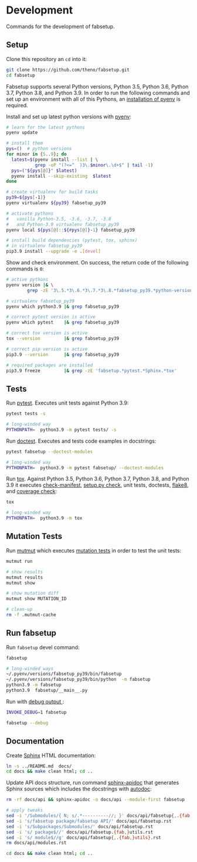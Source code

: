 # Development

Commands for the development of fabsetup.

## Setup

Clone this repository an `cd` into it:

```sh
git clone https://github.com/theno/fabsetup.git
cd fabsetup
```

Fabsetup supports several Python versions, Python 3.5, Python 3.6,
Python 3.7, Python 3.8, and Python 3.9.  In order to run the following
commands and set up an environment with all of this Pythons, an
[installation of pyenv](https://github.com/pyenv/pyenv#installation) is
required.

Install and set up latest python versions with
[pyenv](https://github.com/pyenv/pyenv#simple-python-version-management-pyenv):

```sh
# learn for the latest pythons
pyenv update

# install them
pys=()  # python versions
for minor in {5..9}; do
  latest=$(pyenv install --list | \
           grep -oP "(?<=^  )3\.$minor\.\d+$" | tail -1)
  pys=("${pys[@]}" $latest)
  pyenv install --skip-existing  $latest
done

# create virtualenv for build tasks
py39=${pys[-1]}
pyenv virtualenv ${py39} fabsetup_py39

# activate pythons
#   vanilla Python-3.5, -3.6, -3.7, -3.8
#   and Python-3.9 virtualenv fabsetup_py39
pyenv local ${pys[@]::${#pys[@]}-1} fabsetup_py39

# install build dependencies (pytest, tox, sphinx)
# in virtualenv fabsetup_py39
pip3.9 install --upgrade -e .[devel]
```

Show and check environment. On success, the return code of the following
commands is `0`:

```sh
# active pythons
pyenv version |& \
        grep -zE '3\.5.*3\.6.*3\.7.*3\.8.*fabsetup_py39.*python-version'

# virtualenv fabsetup_py39
pyenv which python3.9 |& grep fabsetup_py39

# correct pytest version is active
pyenv which pytest    |& grep fabsetup_py39

# correct tox version is active
tox --version         |& grep fabsetup_py39

# correct pip version is active
pip3.9 --version      |& grep fabsetup_py39

# required packages are installed
pip3.9 freeze         |& grep -zE 'fabsetup.*pytest.*Sphinx.*tox'
```

## Tests

Run [pytest](https://docs.pytest.org/). Executes unit tests against
Python 3.9:

```sh
pytest tests -s

# long-winded way
PYTHONPATH=  python3.9 -m pytest tests/ -s
```

Run [doctest](https://docs.python.org/3/library/doctest.html). Executes
and tests code examples in docstrings:

```sh
pytest fabsetup --doctest-modules

# long-winded way
PYTHONPATH=  python3.9 -m pytest fabsetup/ --doctest-modules
```

Run [tox](https://tox.readthedocs.io/). Against Python 3.5, Python 3.6,
Python 3.7, Python 3.8, and Python 3.9 it executes
[check-manifest](https://github.com/mgedmin/check-manifest#check-manifest),
[setup.py check](https://stackoverflow.com/a/30332432), unit tests,
doctests, [flake8](https://flake8.pycqa.org/), and [coverage
check](https://pytest-cov.readthedocs.io/):

```sh
tox

# long-winded way
PYTHONPATH=  python3.9 -m tox
```

## Mutation Tests

Run [mutmut](https://mutmut.readthedocs.io/) which executes [mutation
tests](https://hackernoon.com/mutmut-a-python-mutation-testing-system-9b9639356c78)
in order to test the unit tests:

```sh
mutmut run

# show results
mutmut results
mutmut show

# show mutation diff
mutmut show MUTATION_ID

# clean-up
rm -f .mutmut-cache
```

## Run fabsetup

Run `fabsetup` devel command:

```sh
fabsetup

# long-winded ways
~/.pyenv/versions/fabsetup_py39/bin/fabsetup
~/.pyenv/versions/fabsetup_py39/bin/python  -m fabsetup
python3.9 -m fabsetup
python3.9  fabsetup/__main__.py
```

Run with [debug output
](https://docs.pyinvoke.org/en/stable/concepts/configuration.html#default-configuration-values):

```sh
INVOKE_DEBUG=1 fabsetup

fabsetup --debug
```

## Documentation

Create [Sphinx](https://www.sphinx-doc.org/) HTML documentation:

```sh
ln -s ../README.md  docs/
cd docs && make clean html; cd ..
```

Update API docs structure, run command
[sphinx-apidoc](https://www.sphinx-doc.org/en/master/man/sphinx-apidoc.html)
that generates Sphinx sources which includes the docstrings with
[autodoc](https://www.sphinx-doc.org/en/master/usage/extensions/autodoc.html):

```sh
rm -rf docs/api && sphinx-apidoc -o docs/api --module-first fabsetup

# apply tweaks
sed -i '/Submodules/{ N; s/.*----------//; }' docs/api/fabsetup{,.{fab,}utils}.rst
sed -i 's/fabsetup package/fabsetup API/' docs/api/fabsetup.rst
sed -i 's/Subpackages/Submodules/' docs/api/fabsetup.rst
sed -i 's/ package$//' docs/api/fabsetup.{fab,}utils.rst
sed -i 's/ module$//g' docs/api/fabsetup{,.{fab,}utils}.rst
rm docs/api/modules.rst

cd docs && make clean html; cd ..
```
